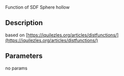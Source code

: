 Function of SDF Sphere hollow


## Description


based on [https://iquilezles.org/articles/distfunctions/](https://iquilezles.org/articles/distfunctions/)

## Parameters
no params